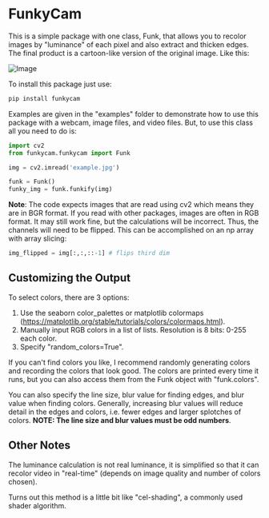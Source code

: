 # FunkyCam

This is a simple package with one class, Funk, that allows you to recolor images by "luminance" of each pixel and also extract and thicken edges. 
The final product is a cartoon-like version of the original image. Like this:

![Image](./photo.png)

To install this package just use:

```bash
pip install funkycam
```

Examples are given in the "examples" folder to demonstrate how to use this package with a webcam, image files, and video files. But, to use this class all you need to do is:

```python
import cv2
from funkycam.funkycam import Funk

img = cv2.imread('example.jpg')

funk = Funk()
funky_img = funk.funkify(img)
```

**Note**: The code expects images that are read using cv2 which means they are in BGR format. If you read with other packages, images are often in RGB format. It may still work fine, but the calculations will be incorrect. Thus, the channels will need to be flipped. 
This can be accomplished on an np array with array slicing:

```python
img_flipped = img[:,:,::-1] # flips third dim
```

## Customizing the Output 
To select colors, there are 3 options:
1. Use the seaborn color_palettes or matplotlib colormaps (https://matplotlib.org/stable/tutorials/colors/colormaps.html).
2. Manually input RGB colors in a list of lists. Resolution is 8 bits: 0-255 each color.
3. Specify "random_colors=True".

If you can't find colors you like, I recommend randomly generating colors and recording the colors that look good. The colors are printed every time it runs, but you can also access them from the Funk object with "funk.colors".

You can also specify the line size, blur value for finding edges, and blur value when finding colors. Generally, increasing blur values will reduce detail in the edges and colors, i.e. fewer edges and larger splotches of colors. **NOTE: The line size and blur values must be odd numbers**. 

## Other Notes
The luminance calculation is not real luminance, it is simplified so that it can recolor video in "real-time" (depends on image quality and number of colors chosen). 

Turns out this method is a little bit like "cel-shading", a commonly used shader algorithm.